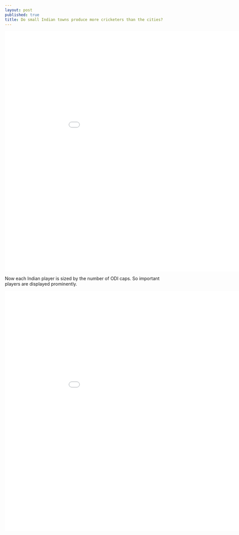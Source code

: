 ```yaml
---
layout: post
published: true
title: Do small Indian towns produce more cricketers than the cities?
---
```


<iframe src='../20200806_india_players/index.html' width='1000' height='750' frameborder='0'></iframe>

Now each Indian player is sized by the number of ODI caps. So important players are displayed prominently. 
<iframe src='../20200806_india_players/index1.html' width='1000' height='750' frameborder='0'></iframe>
